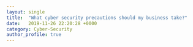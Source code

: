 ```yaml
---
layout: single
title:  "What cyber security precautions should my business take?"
date:   2019-11-26 22:20:28 +0000
category: Cyber-Security
author_profile: true
---
```


